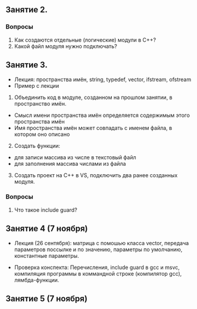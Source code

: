 ## Занятие 2.


### Вопросы
1. Как создаются отдельные (логические) модули в C++?
1. Какой файл модуля нужно подключать?


## Занятие 3.
- Лекция: пространства имён, string, typedef, vector, ifstream, ofstream
- Пример с лекции

1. Объединить код в модуле, созданном на прошлом занятии, в пространство имён.
  - Смысл имени пространства имён определяется содержимым этого пространства имён
  - Имя пространства имён может совпадать с именем файла, в котором оно описано  
2. Создать функции:
  - для записи массива из числе в текстовый файл
  - для заполнения массива числами из файла
3. Создать проект на C++ в VS, подключить два ранее созданных модуля.


### Вопросы
1. Что такое include guard?


## Занятие 4 (7 ноября)
- Лекция (26 сентября): матрица с помошью класса vector, передача параметров поссылке и по значению, параметры по умолчанию, константные параметры.


- Проверка конспекта: Перечисления, include guard в gcc и msvc, компиляция программы в коммандной строке (компилятор gсс), лямбда-функции.



## Занятие 5 (7 ноября)


##
